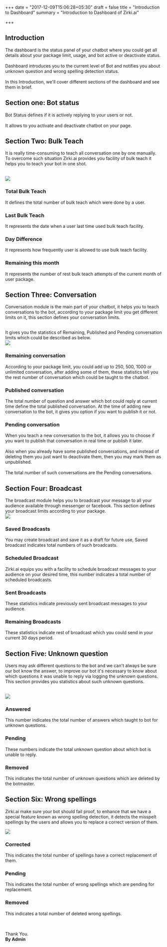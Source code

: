 +++
date = "2017-12-09T15:06:28+05:30"
draft = false
title = "Introduction to Dashboard"
summary = "Introduction to Dashboard of Zirki.ai"

+++

<section markdown=1 id="intro-section" class="doc-section">


<h2>Introduction</h2>


The dashboard is the status panel of your chatbot where you could get all details about your package limit, usage, and bot active or deactivate status.
<br /><br />
Dashboard introduces you to the current level of Bot and notifies you about unknown question and wrong spelling detection status.
<br /><br />
In this Introduction, we'll cover different sections of the dashboard and see them in brief.

</section>

<section markdown=1 id="bot-status" class="doc-section">


<h2>Section one: Bot status</h2>


Bot Status defines if it is actively replying to your users or not. 
<br /><br />
It allows to you activate and deactivate chatbot on your page.

</section>

<section markdown=1 id="bulk-teach-status" class="doc-section">

<h2>Section Two: Bulk Teach</h2>

It is really time-consuming to teach all conversation one by one manually. To overcome such situation Zirki.ai provides you facility of bulk teach it helps you to teach your bot in one shot.

<br/>

<img src="https://zirkidocs.gitlab.io/assets/images/Introduction to dashboard/bulk teach.png" class="post-image" />



<div markdown=1 id="steps1" class="section-block">

<h3>Total Bulk Teach</h3>

It defines the total number of bulk teach which were done by a user.

</div>

<div markdown=1 id="steps2" class="section-block">

<h3>Last Bulk Teach</h3>

It represents the date when a user last time used bulk teach facility.

</div>

<div markdown=1 id="steps3" class="section-block">

<h3>Day Difference</h3>

It represents how frequently user is allowed to use bulk teach facility.

</div>

<div markdown=1 id="steps4" class="section-block">

<h3>Remaining this month</h3>

It represents the number of rest bulk teach attempts of the current month of user package.

</div>

</section>


<section markdown=1 id="conversation-section" class="doc-section">

<h2>Section Three: Conversation</h2>

Conversation module is the main part of your chatbot, it helps you to teach conversations to the bot, according to your package limit you get different limits on it, this section defines your conversation limits.
<br /><br />

It gives you the statistics of Remaining, Published and Pending conversation limits which could be described as below.
<br/>
<img src="https://zirkidocs.gitlab.io/assets/images/Introduction to dashboard/Conversation.png" class="post-image" />

<div markdown=1 id="con1" class="section-block">

<h3>Remaining conversation</h3>

According to your package limit, you could add up to 250, 500, 1000 or unlimited conversation, after adding some of them, these statistics tell you the rest number of conversation which could be taught to the chatbot.

</div>

<div markdown=1 id="con2" class="section-block">

<h3>Published conversation</h3>

The total number of question and answer which bot could reply at current time define the total published conversation. At the time of adding new conversation to the bot, it gives you option if you want to publish it or not. 

</div>

<div markdown=1 id="con3" class="section-block">

<h3>Pending conversation</h3>

When you teach a new conversation to the bot, it allows you to choose if you want to publish that conversation in real time or publish it later.
<br /><br />
Also when you already have some published conversations, and instead of deleting them you just want to deactivate them, then you may mark them as unpublished.
<br /><br />
The total number of such conversations are the Pending conversations.

</div>

</section>

<section markdown=1 id="broadcast-section" class="doc-section">

<h2>Section Four: Broadcast</h2>

The broadcast module helps you to broadcast your message to all your audience available through messenger or facebook. This section defines your broadcast limits according to your package. 
<br/>
<img src="https://zirkidocs.gitlab.io/assets/images/Introduction to dashboard/Broadcast.png" class="post-image" />

<div markdown=1 id="broad1" class="section-block">

<h3>Saved Broadcasts</h3>

You may create broadcast and save it as a draft for future use, Saved broadcast indicates total numbers of such broadcasts.

</div>

<div markdown=1 id="broad2" class="section-block">

<h3>Scheduled Broadcast</h3>

Zirki.ai equips you with a facility to schedule broadcast messages to your audience on your desired time, this number indicates a total number of scheduled broadcasts. 

</div>

<div markdown=1 id="broad3" class="section-block">

<h3>Sent Broadcasts</h3>

These statistics indicate previously sent broadcast messages to your audience. 

</div>

<div markdown=1 id="broad3" class="section-block">

<h3>Remaining Broadcasts</h3>

These statistics indicate rest of broadcast which you could send in your current 30 days period. 

</div>

</section>

<section markdown=1 id="uk-section" class="doc-section">

<h2>Section Five: Unknown question</h2>

Users may ask different questions to the bot and we can't always be sure our bot know the answer, to improve our bot it's necessary to know about which questions it was unable to reply via logging the unknown questions. This section provides you statistics about such unknown questions.

<br />
<img src="https://zirkidocs.gitlab.io/assets/images/Introduction to dashboard/Unknown question.png" class="post-image" />


<div markdown=1 id="uk1" class="section-block">

<h3>Answered</h3>

This number indicates the total number of answers which taught to bot for unknown questions.

</div>

<div markdown=1 id="uk2" class="section-block">

<h3>Pending</h3>

These numbers indicate the total unknown question about which bot is unable to reply. 

</div>

<div markdown=1 id="uk3" class="section-block">

<h3>Removed</h3>

This indicates the total number of unknown questions which are deleted by the botmaster.

</div>

</section>


<section markdown=1 id="spellings-section" class="doc-section">

<h2>Section Six: Wrong spellings</h2>

Zirki.ai make sure your bot should fail proof, to enhance that we have a special feature known as wrong spelling detection, it detects the misspelt spellings by the users and allows you to replace a correct version of them.
<br/>

<img src="https://zirkidocs.gitlab.io/assets/images/Introduction to dashboard/spellings.png" class="post-image" />

<div markdown=1 id="spellings1" class="section-block">

<h3>Corrected</h3>

This indicates the total number of spellings have a correct replacement of them. 

</div>

<div markdown=1 id="spellings2" class="section-block">

<h3>Pending</h3>

This indicates the total number of wrong spellings which are pending for replacement.

</div>

<div markdown=1 id="spellings3" class="section-block">

<h3>Removed</h3>

This indicates a total number of deleted wrong spellings.

</div>

<br /><br />
Thank You.<br />
<b>By Admin</b>
</section>
